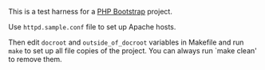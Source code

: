 This is a test harness for a [PHP Bootstrap](https://github.com/sergeychernyshev/php-bootstrap/) project.

Use `httpd.sample.conf` file to set up Apache hosts.

Then edit `docroot` and `outside_of_docroot` variables in Makefile and run `make` to set up all file copies of the project. You can always run `make clean' to remove them.
